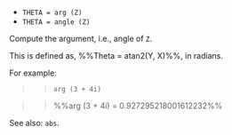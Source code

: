 * `THETA = arg (Z)`
* `THETA = angle (Z)`

Compute the argument, i.e., angle of `Z`.

This is defined as, %%Theta = atan2(Y, X)%%, in radians.

For example:

>> `arg (3 + 4i)`

>> %%arg (3 + 4i) = 0.927295218001612232%%

See also: `abs`.
